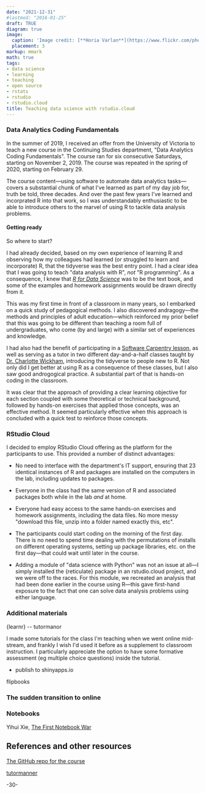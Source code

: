 ```yaml
---
date: "2021-12-31"
#lastmod: "2016-01-25"
draft: TRUE
diagram: true
image:
  caption: 'Image credit: [**Horia Varlan**](https://www.flickr.com/photos/horiavarlan/4777129318/in/photolist-8h937A-8hBXso-f859U7-7yuQFL-u8ZMFH-6UtSFp-J5b5po-cqx11j-CcQMzs-pChH96-8qdyhE-ebLAEx-D2U5Yx-b5fE7T-dx24Uo-ebcAhs-fJU9RB-7GVhDa-o3dpv5-daJ1Qc-FgAUzQ-8FFXKw-mTXza-KWTYYy-jzbfAp-nfvigS-fQrAn5-dBGY6t-eb79oF-DysEbS-dAcszP-uCUByj-8uPhwp-7LBEDa-vL1T52-c9o1tQ-o4XEFq-7Duwmv-MQTK7-7SRthr-9gYvR8-6ZqQcg-bW7fP-8KbVbG-huCWgF-ckzYHd-9ieN3t-hAqaWs-8NB82B-24vANH)'
  placement: 3
markup: mmark
math: true
tags:
- data science
- learning
- teaching
- open source
- rstats
- rstudio
- rstudio.cloud
title: Teaching data science with rstudio.cloud
---
```



### Data Analytics Coding Fundamentals

In the summer of 2019, I received an offer from the University of Victoria to teach a new course in the Continuing Studies department, "Data Analytics Coding Fundamentals". The course ran for six consecutive Saturdays, starting on November 2, 2019. The course was repeated in the spring of 2020, starting on February 29.

The course content—using software to automate data analytics tasks—covers a substantial chunk of what I've learned as part of my day job for, truth be told, three decades. And over the past few years I've learned and incorprated R into that work, so I was understandably enthusiastic to be able to introduce others to the marvel of using R to tackle data analysis problems.


#### Getting ready

So where to start?

I had already decided, based on my own experience of learning R and observing how my colleagues had learned (or struggled to learn and incorporate) R, that the tidyverse was the best entry point. I had a clear idea that I was going to teach "data analysis with R", _not_ "R programming". As a consequence, I knew that [_R for Data Science_](https://r4ds.had.co.nz/) was to be the text book, and some of the examples and homework assignments would be drawn directly from it.

This was my first time in front of a classroom in many years, so I embarked on a quick study of pedagogical methods. I also discovered andragogy—the methods and principles of adult education—which reinforced my prior belief that this was going to be different than teaching a room full of undergraduates, who come (by and large) with a similar set of experiences and knowledge.

I had also had the benefit of participating in a [Software Carpentry lesson](https://software-carpentry.org/lessons/), as well as serving as a tutor in two different day-and-a-half classes taught by [Dr. Charlotte Wickham](https://www.cwick.co.nz/), introducing the tidyverse to people new to R. Not only did I get better at using R as a consequence of these classes, but I also saw good androgogical practice. A substantial part of that is hands-on coding in the classroom.

It was clear that the approach of providing a clear learning objective for each section coupled with some theoretical or technical background, followed by hands-on exercises that applied those concepts, was an effective method. It seemed particularly effective when this approach is concluded with a quick test to reinforce those concepts.

### RStudio Cloud

I decided to employ RStudio Cloud offering as the platform for the participants to use. This provided a number of distinct advantages:

* No need to interface with the department's IT support, ensuring that 23 identical instances of R and packages are installed on the computers in the lab, including updates to packages. 

* Everyone in the class had the same version of R and associated packages both while in the lab _and_ at home. 

* Everyone had easy access to the same hands-on exercises and homework assignments, including the data files. No more messy "download this file, unzip into a folder named exactly this, etc".

* The participants could start coding on the morning of the first day. There is no need to spend time dealing with the permutations of installs on different operating systems, setting up package libraries, etc. on the first day—that could wait until later in the course.

* Adding a module of "data science with Python" was not an issue at all—I simply installed the {reticulate} package in an rstudio.cloud project, and we were off to the races. For this module, we recreated an analysis that had been done earlier in the course using R—this gave first-hand exposure to the fact that one can solve data analysis problems using either language.


### Additional materials

{learnr} -- tutormanor

I made some tutorials for the class I'm teaching when we went online mid-stream, and frankly I wish I'd used it before as a supplement to classroom instruction. I particularly appreciate the option to have some formative assessment (eg multiple choice questions) inside the tutorial. 

* publish to shinyapps.io 

flipbooks


### The sudden transition to online





### Notebooks

Yihui Xie, [The First Notebook War](https://yihui.name/en/2018/09/notebook-war/)


## References and other resources

[The GitHub repo for the course](https://github.com/MonkmanMH/UVic_BIDA302)

[tutormanner](https://github.com/MonkmanMH/tutormanner)

-30-